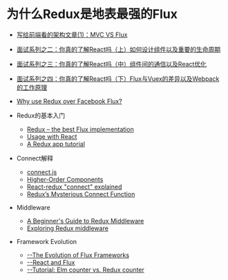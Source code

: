 # 为什么Redux是地表最强的Flux

- [写给前端看的架构文章(1)：MVC VS Flux](https://zhuanlan.zhihu.com/p/21324696)
- [面试系列之二：你真的了解React吗（上）如何设计组件以及重要的生命周期](https://zhuanlan.zhihu.com/p/27828773)
- [面试系列之三：你真的了解React吗（中）组件间的通信以及React优化](https://zhuanlan.zhihu.com/p/27828866)
- [面试系列之四：你真的了解React吗（下）Flux与Vuex的差异以及Webpack的工作原理](https://zhuanlan.zhihu.com/p/27829029)


- [Why use Redux over Facebook Flux?](https://stackoverflow.com/questions/32461229/why-use-redux-over-facebook-flux)

- Redux的基本入门
    - [Redux – the best Flux implementation](http://frontendinsights.com/redux-the-best-flux-implementation/)
    - [Usage with React](http://redux.js.org/docs/basics/UsageWithReact.html)
    - [A Redux app tutorial](http://blog.krawaller.se/posts/a-redux-app-tutorial/)

- Connect解释
    - [connect.js](https://gist.github.com/gaearon/1d19088790e70ac32ea636c025ba424e)
    - [Higher-Order Components](https://facebook.github.io/react/docs/higher-order-components.html)
    - [React-redux "connect" explained](http://www.sohamkamani.com/blog/2017/03/31/react-redux-connect-explained/)
    - [Redux’s Mysterious Connect Function](https://medium.com/mofed/reduxs-mysterious-connect-function-526efe1122e4)

- Middleware
    - [A Beginner's Guide to Redux Middleware](https://www.codementor.io/vkarpov/beginner-s-guide-to-redux-middleware-du107uyud)
    - [Exploring Redux middleware](http://blog.krawaller.se/posts/exploring-redux-middleware/)

- Framework Evolution
    - [--The Evolution of Flux Frameworks](https://medium.com/@dan_abramov/the-evolution-of-flux-frameworks-6c16ad26bb31)
    - [--React and Flux](https://survivejs.com/react/implementing-kanban/react-and-flux/)
    - [--Tutorial: Elm counter vs. Redux counter](https://medium.com/@Hannes_E/map-elm-redux-next-level-web-development-f3452f09a238)
